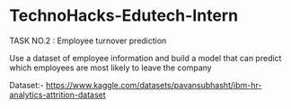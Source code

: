 # TechnoHacks-Edutech-Intern

TASK NO.2 : Employee turnover prediction

 Use a dataset of employee information and build a model that can predict which employees are most likely to leave the company

Dataset:- https://www.kaggle.com/datasets/pavansubhasht/ibm-hr-analytics-attrition-dataset
